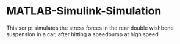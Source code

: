 # MATLAB-Simulink-Simulation
This script simulates the stress forces in the rear double wishbone suspension in a car, after hitting a speedbump at high speed

